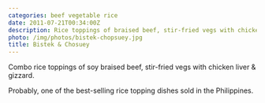 ```yaml
---
categories: beef vegetable rice
date: 2011-07-21T00:34:00Z
description: Rice toppings of braised beef, stir-fried vegs with chicken liver & gizzard.
photo: /img/photos/bistek-chopsuey.jpg
title: Bistek & Chosuey
---
```


Combo rice toppings of soy braised beef, stir-fried vegs with chicken liver & gizzard.

Probably, one of the best-selling rice topping dishes sold in the Philippines.